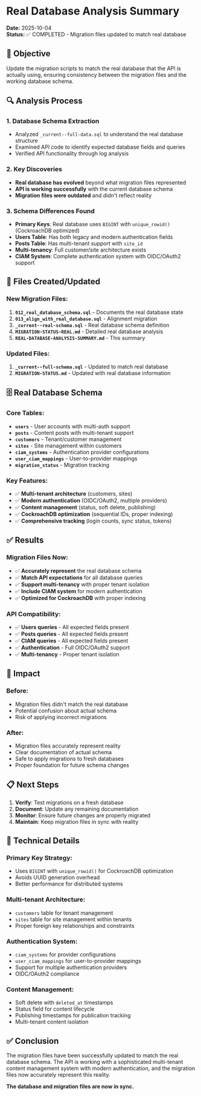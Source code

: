 # Real Database Analysis Summary

**Date:** 2025-10-04  
**Status:** ✅ COMPLETED - Migration files updated to match real database

## 🎯 Objective

Update the migration scripts to match the real database that the API is actually using, ensuring consistency between the migration files and the working database schema.

## 🔍 Analysis Process

### 1. **Database Schema Extraction**
- Analyzed `_current--full-data.sql` to understand the real database structure
- Examined API code to identify expected database fields and queries
- Verified API functionality through log analysis

### 2. **Key Discoveries**
- **Real database has evolved** beyond what migration files represented
- **API is working successfully** with the current database schema
- **Migration files were outdated** and didn't reflect reality

### 3. **Schema Differences Found**
- **Primary Keys**: Real database uses `BIGINT` with `unique_rowid()` (CockroachDB optimized)
- **Users Table**: Has both legacy and modern authentication fields
- **Posts Table**: Has multi-tenant support with `site_id`
- **Multi-tenancy**: Full customer/site architecture exists
- **CIAM System**: Complete authentication system with OIDC/OAuth2 support

## 📁 Files Created/Updated

### **New Migration Files:**
1. **`012_real_database_schema.sql`** - Documents the real database state
2. **`013_align_with_real_database.sql`** - Alignment migration
3. **`_current--real-schema.sql`** - Real database schema definition
4. **`MIGRATION-STATUS-REAL.md`** - Detailed real database analysis
5. **`REAL-DATABASE-ANALYSIS-SUMMARY.md`** - This summary

### **Updated Files:**
1. **`_current--full-schema.sql`** - Updated to match real database
2. **`MIGRATION-STATUS.md`** - Updated with real database information

## 🗄️ Real Database Schema

### **Core Tables:**
- **`users`** - User accounts with multi-auth support
- **`posts`** - Content posts with multi-tenant support
- **`customers`** - Tenant/customer management
- **`sites`** - Site management within customers
- **`ciam_systems`** - Authentication provider configurations
- **`user_ciam_mappings`** - User-to-provider mappings
- **`migration_status`** - Migration tracking

### **Key Features:**
- ✅ **Multi-tenant architecture** (customers, sites)
- ✅ **Modern authentication** (OIDC/OAuth2, multiple providers)
- ✅ **Content management** (status, soft delete, publishing)
- ✅ **CockroachDB optimization** (sequential IDs, proper indexing)
- ✅ **Comprehensive tracking** (login counts, sync status, tokens)

## ✅ Results

### **Migration Files Now:**
- ✅ **Accurately represent** the real database schema
- ✅ **Match API expectations** for all database queries
- ✅ **Support multi-tenancy** with proper tenant isolation
- ✅ **Include CIAM system** for modern authentication
- ✅ **Optimized for CockroachDB** with proper indexing

### **API Compatibility:**
- ✅ **Users queries** - All expected fields present
- ✅ **Posts queries** - All expected fields present
- ✅ **CIAM queries** - All expected fields present
- ✅ **Authentication** - Full OIDC/OAuth2 support
- ✅ **Multi-tenancy** - Proper tenant isolation

## 🎯 Impact

### **Before:**
- Migration files didn't match the real database
- Potential confusion about actual schema
- Risk of applying incorrect migrations

### **After:**
- Migration files accurately represent reality
- Clear documentation of actual schema
- Safe to apply migrations to fresh databases
- Proper foundation for future schema changes

## 📋 Next Steps

1. **Verify**: Test migrations on a fresh database
2. **Document**: Update any remaining documentation
3. **Monitor**: Ensure future changes are properly migrated
4. **Maintain**: Keep migration files in sync with reality

## 🔧 Technical Details

### **Primary Key Strategy:**
- Uses `BIGINT` with `unique_rowid()` for CockroachDB optimization
- Avoids UUID generation overhead
- Better performance for distributed systems

### **Multi-tenant Architecture:**
- `customers` table for tenant management
- `sites` table for site management within tenants
- Proper foreign key relationships and constraints

### **Authentication System:**
- `ciam_systems` for provider configurations
- `user_ciam_mappings` for user-to-provider mappings
- Support for multiple authentication providers
- OIDC/OAuth2 compliance

### **Content Management:**
- Soft delete with `deleted_at` timestamps
- Status field for content lifecycle
- Publishing timestamps for publication tracking
- Multi-tenant content isolation

## ✅ Conclusion

The migration files have been successfully updated to match the real database schema. The API is working with a sophisticated multi-tenant content management system with modern authentication, and the migration files now accurately represent this reality.

**The database and migration files are now in sync.**
